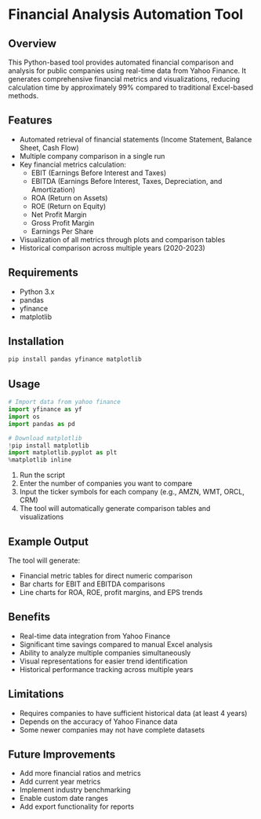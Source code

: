 # Financial Analysis Automation Tool

## Overview
This Python-based tool provides automated financial comparison and analysis for public companies using real-time data from Yahoo Finance. It generates comprehensive financial metrics and visualizations, reducing calculation time by approximately 99% compared to traditional Excel-based methods.

## Features
- Automated retrieval of financial statements (Income Statement, Balance Sheet, Cash Flow)
- Multiple company comparison in a single run
- Key financial metrics calculation:
  - EBIT (Earnings Before Interest and Taxes)
  - EBITDA (Earnings Before Interest, Taxes, Depreciation, and Amortization)
  - ROA (Return on Assets)
  - ROE (Return on Equity)
  - Net Profit Margin
  - Gross Profit Margin
  - Earnings Per Share
- Visualization of all metrics through plots and comparison tables
- Historical comparison across multiple years (2020-2023)

## Requirements
- Python 3.x
- pandas
- yfinance
- matplotlib

## Installation

```bash
pip install pandas yfinance matplotlib
```

## Usage

```python
# Import data from yahoo finance
import yfinance as yf
import os
import pandas as pd

# Download matplotlib
!pip install matplotlib
import matplotlib.pyplot as plt
%matplotlib inline
```

1. Run the script
2. Enter the number of companies you want to compare
3. Input the ticker symbols for each company (e.g., AMZN, WMT, ORCL, CRM)
4. The tool will automatically generate comparison tables and visualizations

## Example Output
The tool will generate:
- Financial metric tables for direct numeric comparison
- Bar charts for EBIT and EBITDA comparisons
- Line charts for ROA, ROE, profit margins, and EPS trends

## Benefits
- Real-time data integration from Yahoo Finance
- Significant time savings compared to manual Excel analysis
- Ability to analyze multiple companies simultaneously
- Visual representations for easier trend identification
- Historical performance tracking across multiple years

## Limitations
- Requires companies to have sufficient historical data (at least 4 years)
- Depends on the accuracy of Yahoo Finance data
- Some newer companies may not have complete datasets

## Future Improvements
- Add more financial ratios and metrics
- Add current year metrics
- Implement industry benchmarking
- Enable custom date ranges
- Add export functionality for reports


